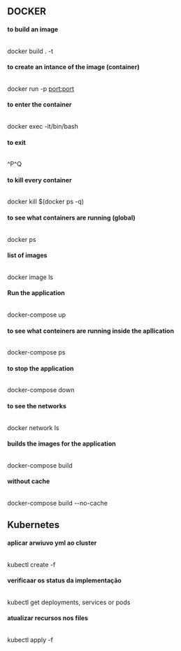 ## DOCKER 

#### to build an image 

######
docker build . -t <nameoftheimage>

#### to create an intance of the image (container)

######
docker run -p <port:port> <name or id>

#### to enter the container 

######
docker exec -it/bin/bash

#### to exit 

######
^P^Q

#### to kill every container

######
docker kill $(docker ps -q)

#### to see what containers are running (global)

######
docker ps 

#### list of images 

######
docker image ls 

#### Run the application 

######
docker-compose up

#### to see what conteiners are running inside the apllication

######
docker-compose ps 

#### to stop the application 

######
docker-compose down 

#### to see the networks

######
docker network ls

#### builds the images for the application

######
docker-compose build 

#### without cache

######
docker-compose build --no-cache


## Kubernetes

#### aplicar arwiuvo yml ao cluster

######
kubectl create -f <nome do arquivo.yml>

#### verificaar os status da implementação

######
kubectl get deployments, services or pods

#### atualizar recursos nos files 

######
kubectl apply -f <nome do arquivo.yml>

